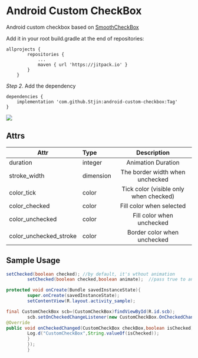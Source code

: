 # Android Custom CheckBox

Android custom checkbox based on [SmoothCheckBox](https://github.com/andyxialm/SmoothCheckBox)

Add it in your root build.gradle at the end of repositories:

```
allprojects {
		repositories {
			...
			maven { url 'https://jitpack.io' }
		}
	}
```

*Step 2*. Add the dependency

```
dependencies {
    implementation 'com.github.Stjin:android-custom-checkbox:Tag'
}
```

![](https://github.com/Stjin/android-custom-checkbox/blob/master/assets/smoothcb.gif?raw=true)

## Attrs

|Attr|Type|Description|
|---|:---|:---:|
|duration|integer|Animation Duration|
|stroke_width|dimension|The border width when unchecked|
|color_tick|color|Tick color (visible only when checked)|
|color_checked|color|Fill color when selected|
|color_unchecked|color|Fill color when unchecked|
|color_unchecked_stroke|color|Border color when unchecked|

## Sample Usage

```java
setChecked(boolean checked); //by default, it's wthout animation
        setChecked(boolean checked,boolean animate);  //pass true to animate
```

```java
protected void onCreate(Bundle savedInstanceState){
        super.onCreate(savedInstanceState);
        setContentView(R.layout.activity_sample);

final CustomCheckBox scb=(CustomCheckBox)findViewById(R.id.scb);
        scb.setOnCheckedChangeListener(new CustomCheckBox.OnCheckedChangeListener(){
@Override
public void onCheckedChanged(CustomCheckBox checkBox,boolean isChecked){
        Log.d("CustomCheckBox",String.valueOf(isChecked));
        }
        });
        }
```